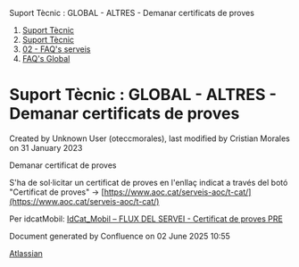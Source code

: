 Suport Tècnic : GLOBAL - ALTRES - Demanar certificats de proves  

1.  [Suport Tècnic](index.html)
2.  [Suport Tècnic](13893782.html)
3.  [02 - FAQ's serveis](26313393.html)
4.  [FAQ's Global](28705585.html)

Suport Tècnic : GLOBAL - ALTRES - Demanar certificats de proves
===============================================================

Created by Unknown User (oteccmorales), last modified by Cristian Morales on 31 January 2023

Demanar certificat de proves

S'ha de sol·licitar un certificat de proves en l'enllaç indicat a través del botó "Certificat de proves" -> [https://www.aoc.cat/serveis-aoc/t-cat/](https://www.aoc.cat/serveis-aoc/t-cat/)

  

Per idcatMobil: [IdCat\_Mobil – FLUX DEL SERVEI - Certificat de proves PRE](81855524.html)

  

Document generated by Confluence on 02 June 2025 10:55

[Atlassian](http://www.atlassian.com/)